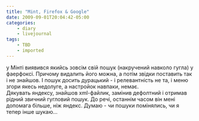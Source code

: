 ```yaml
---
title: "Mint, Firefox & Google"
date: 2009-09-01T20:04:42-05:00
categories:
    - diary
    - livejournal
tags:
    - TBD
    - imported
---
```


у Мінті виявився якийсь зовсім свій пошук (накручений навколо гугла) у фаерфоксі. Причому видалить його можна, а потім звідки поставить так і не знайшов. І пошук досить дурацький - і релевантність не та, і меню згори якесь недолуге, а настройок навпаки, немає.  
Дякувать яндексу, знайшов xml-файлик, замінив дефолтний і отримав рідний звичний гугловий пошук. До речі, останнім часом він мені допомага більше, ніж яндекс. Думаю - чи пошуки помінялись, чи я тепер інше шукаю...